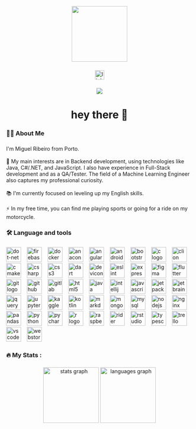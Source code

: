 <div align="center">
  <img height="150" src="https://media1.giphy.com/media/v1.Y2lkPTc5MGI3NjExbDFwOXhhc2FsYnBzdmhkNnI3Z3hxdThuN2k3MWRwcWFpbWd0aDUxayZlcD12MV9pbnRlcm5hbF9naWZfYnlfaWQmY3Q9Zw/DbXSzkKLzy96e3uukf/giphy.gif"  />
</div>

###

<div align="center">
  <a href="https://www.linkedin.com/in/ribeiro-miguel/" target="_blank">
    <img src="https://img.shields.io/static/v1?message=LinkedIn&logo=linkedin&label=&color=0077B5&logoColor=white&labelColor=&style=for-the-badge" height="25" alt="linkedin logo"  />
  </a>
</div>

###

<div align="center">
  <img src="https://profile-counter.glitch.me/R1B3IR0/count.svg?"  />
</div>

###

<h1 align="center">hey there 👋</h1>

###

<h3 align="left">👩‍💻  About Me</h3>

###

<p align="left">I'm Miguel Ribeiro from Porto.<br><br>🔭 My main interests are in Backend development, using technologies like Java, C#/.NET, and JavaScript. I also have experience in Full-Stack development and as a QA/Tester. The field of a Machine Learning Engineer also captures my professional curiosity.<br><br>📚 I'm currently focused on leveling up my English skills.<br><br>⚡ In my free time, you can find me playing sports or going for a ride on my motorcycle.</p>

###

<h3 align="left">🛠 Language and tools</h3>

###

<div align="left">
  <img src="https://cdn.jsdelivr.net/gh/devicons/devicon/icons/dot-net/dot-net-plain-wordmark.svg" style="width: 40px; height: 40px; margin-right: 12px;" alt="dot-net logo"  />
  <img src="https://cdn.jsdelivr.net/gh/devicons/devicon/icons/firebase/firebase-plain-wordmark.svg" style="width: 40px; height: 40px; margin-right: 12px;" alt="firebase logo"  />
  <img src="https://cdn.jsdelivr.net/gh/devicons/devicon/icons/docker/docker-plain-wordmark.svg" style="width: 40px; height: 40px; margin-right: 12px;" alt="docker logo"  />
  <img src="https://cdn.jsdelivr.net/gh/devicons/devicon/icons/anaconda/anaconda-original.svg" style="width: 40px; height: 40px; margin-right: 12px;" alt="anaconda logo"  />
  <img src="https://cdn.jsdelivr.net/gh/devicons/devicon/icons/angularjs/angularjs-original.svg" style="width: 40px; height: 40px; margin-right: 12px;" alt="angularjs logo"  />
  <img src="https://cdn.jsdelivr.net/gh/devicons/devicon/icons/android/android-original.svg" style="width: 40px; height: 40px; margin-right: 12px;" alt="android logo"  />
  <img src="https://cdn.jsdelivr.net/gh/devicons/devicon/icons/bootstrap/bootstrap-original.svg" style="width: 40px; height: 40px; margin-right: 12px;" alt="bootstrap logo"  />
  <img src="https://cdn.jsdelivr.net/gh/devicons/devicon/icons/c/c-original.svg" style="width: 40px; height: 40px; margin-right: 12px;" alt="c logo"  />
  <img src="https://cdn.jsdelivr.net/gh/devicons/devicon/icons/clion/clion-original.svg" style="width: 40px; height: 40px; margin-right: 12px;" alt="clion logo"  />
  <img src="https://cdn.jsdelivr.net/gh/devicons/devicon/icons/cmake/cmake-original.svg" style="width: 40px; height: 40px; margin-right: 12px;" alt="cmake logo"  />
  <img src="https://cdn.jsdelivr.net/gh/devicons/devicon/icons/csharp/csharp-original.svg" style="width: 40px; height: 40px; margin-right: 12px;" alt="csharp logo"  />
  <img src="https://cdn.jsdelivr.net/gh/devicons/devicon/icons/css3/css3-original.svg" style="width: 40px; height: 40px; margin-right: 12px;" alt="css3 logo"  />
  <img src="https://cdn.jsdelivr.net/gh/devicons/devicon/icons/dart/dart-original.svg" style="width: 40px; height: 40px; margin-right: 12px;" alt="dart logo"  />
  <img src="https://cdn.jsdelivr.net/gh/devicons/devicon/icons/devicon/devicon-original.svg" style="width: 40px; height: 40px; margin-right: 12px;" alt="devicon logo"  />
  <img src="https://cdn.jsdelivr.net/gh/devicons/devicon/icons/eslint/eslint-original.svg" style="width: 40px; height: 40px; margin-right: 12px;" alt="eslint logo"  />
  <img src="https://cdn.jsdelivr.net/gh/devicons/devicon/icons/express/express-original.svg" style="width: 40px; height: 40px; margin-right: 12px;" alt="express logo"  />
  <img src="https://cdn.jsdelivr.net/gh/devicons/devicon/icons/figma/figma-original.svg" style="width: 40px; height: 40px; margin-right: 12px;" alt="figma logo"  />
  <img src="https://cdn.jsdelivr.net/gh/devicons/devicon/icons/flutter/flutter-original.svg" style="width: 40px; height: 40px; margin-right: 12px;" alt="flutter logo"  />
  <img src="https://cdn.jsdelivr.net/gh/devicons/devicon/icons/git/git-original.svg" style="width: 40px; height: 40px; margin-right: 12px;" alt="git logo"  />
  <img src="https://cdn.jsdelivr.net/gh/devicons/devicon/icons/github/github-original.svg" style="width: 40px; height: 40px; margin-right: 12px;" alt="github logo"  />
  <img src="https://cdn.jsdelivr.net/gh/devicons/devicon/icons/gitlab/gitlab-original.svg" style="width: 40px; height: 40px; margin-right: 12px;" alt="gitlab logo"  />
  <img src="https://cdn.jsdelivr.net/gh/devicons/devicon/icons/html5/html5-original.svg" style="width: 40px; height: 40px; margin-right: 12px;" alt="html5 logo"  />
  <img src="https://cdn.jsdelivr.net/gh/devicons/devicon/icons/java/java-original.svg" style="width: 40px; height: 40px; margin-right: 12px;" alt="java logo"  />
  <img src="https://cdn.jsdelivr.net/gh/devicons/devicon/icons/intellij/intellij-original.svg" style="width: 40px; height: 40px; margin-right: 12px;" alt="intellij logo"  />
  <img src="https://cdn.jsdelivr.net/gh/devicons/devicon/icons/javascript/javascript-original.svg" style="width: 40px; height: 40px; margin-right: 12px;" alt="javascript logo"  />
  <img src="https://cdn.jsdelivr.net/gh/devicons/devicon/icons/jetpackcompose/jetpackcompose-original.svg" style="width: 40px; height: 40px; margin-right: 12px;" alt="jetpackcompose logo"  />
  <img src="https://cdn.jsdelivr.net/gh/devicons/devicon/icons/jetbrains/jetbrains-original.svg" style="width: 40px; height: 40px; margin-right: 12px;" alt="jetbrains logo"  />
  <img src="https://cdn.jsdelivr.net/gh/devicons/devicon/icons/jquery/jquery-original.svg" style="width: 40px; height: 40px; margin-right: 12px;" alt="jquery logo"  />
  <img src="https://cdn.jsdelivr.net/gh/devicons/devicon/icons/jupyter/jupyter-original.svg" style="width: 40px; height: 40px; margin-right: 12px;" alt="jupyter logo"  />
  <img src="https://cdn.jsdelivr.net/gh/devicons/devicon/icons/kaggle/kaggle-original.svg" style="width: 40px; height: 40px; margin-right: 12px;" alt="kaggle logo"  />
  <img src="https://cdn.jsdelivr.net/gh/devicons/devicon/icons/kotlin/kotlin-original.svg" style="width: 40px; height: 40px; margin-right: 12px;" alt="kotlin logo"  />
  <img src="https://cdn.jsdelivr.net/gh/devicons/devicon/icons/markdown/markdown-original.svg" style="width: 40px; height: 40px; margin-right: 12px;" alt="markdown logo"  />
  <img src="https://cdn.jsdelivr.net/gh/devicons/devicon/icons/mongodb/mongodb-original.svg" style="width: 40px; height: 40px; margin-right: 12px;" alt="mongodb logo"  />
  <img src="https://cdn.jsdelivr.net/gh/devicons/devicon/icons/mysql/mysql-original.svg" style="width: 40px; height: 40px; margin-right: 12px;" alt="mysql logo"  />
  <img src="https://cdn.jsdelivr.net/gh/devicons/devicon/icons/nodejs/nodejs-original.svg" style="width: 40px; height: 40px; margin-right: 12px;" alt="nodejs logo"  />
  <img src="https://cdn.jsdelivr.net/gh/devicons/devicon/icons/nginx/nginx-original.svg" style="width: 40px; height: 40px; margin-right: 12px;" alt="nginx logo"  />
  <img src="https://cdn.jsdelivr.net/gh/devicons/devicon/icons/pandas/pandas-original.svg" style="width: 40px; height: 40px; margin-right: 12px;" alt="pandas logo"  />
  <img src="https://cdn.jsdelivr.net/gh/devicons/devicon/icons/python/python-original.svg" style="width: 40px; height: 40px; margin-right: 12px;" alt="python logo"  />
  <img src="https://cdn.jsdelivr.net/gh/devicons/devicon/icons/pycharm/pycharm-original.svg" style="width: 40px; height: 40px; margin-right: 12px;" alt="pycharm logo"  />
  <img src="https://cdn.jsdelivr.net/gh/devicons/devicon/icons/r/r-original.svg" style="width: 40px; height: 40px; margin-right: 12px;" alt="r logo"  />
  <img src="https://cdn.jsdelivr.net/gh/devicons/devicon/icons/raspberrypi/raspberrypi-original.svg" style="width: 40px; height: 40px; margin-right: 12px;" alt="raspberrypi logo"  />
  <img src="https://cdn.jsdelivr.net/gh/devicons/devicon/icons/rider/rider-original.svg" style="width: 40px; height: 40px; margin-right: 12px;" alt="rider logo"  />
  <img src="https://cdn.jsdelivr.net/gh/devicons/devicon/icons/rstudio/rstudio-original.svg" style="width: 40px; height: 40px; margin-right: 12px;" alt="rstudio logo"  />
  <img src="https://cdn.jsdelivr.net/gh/devicons/devicon/icons/typescript/typescript-original.svg" style="width: 40px; height: 40px; margin-right: 12px;" alt="typescript logo"  />
  <img src="https://cdn.jsdelivr.net/gh/devicons/devicon/icons/trello/trello-plain.svg" style="width: 40px; height: 40px; margin-right: 12px;" alt="trello logo"  />
  <img src="https://cdn.jsdelivr.net/gh/devicons/devicon/icons/vscode/vscode-original.svg" style="width: 40px; height: 40px; margin-right: 12px;" alt="vscode logo"  />
  <img src="https://cdn.jsdelivr.net/gh/devicons/devicon/icons/webstorm/webstorm-original.svg" style="width: 40px; height: 40px;" alt="webstorm logo"  />
</div>

###

<h3 align="left">🔥   My Stats :</h3>

###

<div align="center">
  <img src="https://github-readme-stats.vercel.app/api?username=R1B3IR0&show_icons=true&theme=dracula" height="150" alt="stats graph" />
  
  <img src="https://github-readme-stats.vercel.app/api/top-langs?username=R1B3IR0&locale=en&hide_title=false&layout=compact&card_width=320&langs_count=5&theme=dracula&hide_border=false" height="150" alt="languages graph"  />
</div>

###

